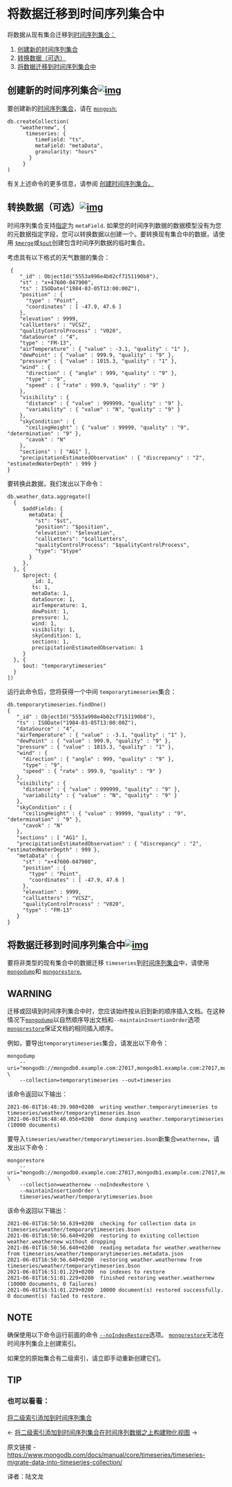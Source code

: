 # 将数据迁移到时间序列集合中

将数据从现有集合迁移到[时间序列集合：](https://www.mongodb.com/docs/manual/core/timeseries-collections/#std-label-manual-timeseries-collection)

1. [创建新的时间序列集合](https://www.mongodb.com/docs/manual/core/timeseries/timeseries-migrate-data-into-timeseries-collection/#std-label-migrate-timeseries-new-collection)
2. [转换数据（可选）](https://www.mongodb.com/docs/manual/core/timeseries/timeseries-migrate-data-into-timeseries-collection/#std-label-migrate-timeseries-transform)
3. [将数据迁移到时间序列集合中](https://www.mongodb.com/docs/manual/core/timeseries/timeseries-migrate-data-into-timeseries-collection/#std-label-migrate-timeseries-migrate-data)



## 创建新的时间序列集合[![img](https://www.mongodb.com/docs/manual/assets/link.svg)](https://www.mongodb.com/docs/manual/core/timeseries/timeseries-migrate-data-into-timeseries-collection/#create-a-new-time-series-collection)

要创建新的[时间序列集合](https://www.mongodb.com/docs/manual/core/timeseries-collections/#std-label-manual-timeseries-collection)，请在 [`mongosh`:](https://www.mongodb.com/docs/mongodb-shell/#mongodb-binary-bin.mongosh)

```
db.createCollection(
    "weathernew", {
      timeseries: {
         timeField: "ts",
         metaField: "metaData",
         granularity: "hours"
       }
     }
)
```



有关上述命令的更多信息，请参阅 [创建时间序列集合。](https://www.mongodb.com/docs/manual/core/timeseries/timeseries-procedures/#std-label-manual-timeseries-collection-create)



## 转换数据（可选）[![img](https://www.mongodb.com/docs/manual/assets/link.svg)](https://www.mongodb.com/docs/manual/core/timeseries/timeseries-migrate-data-into-timeseries-collection/#transform-data--optional-)

时间序列集合支持[指定](https://www.mongodb.com/docs/manual/core/timeseries/timeseries-secondary-index/#std-label-timeseries-add-secondary-index)为 `metaField`. 如果您的时间序列数据的数据模型没有为您的元数据指定字段，您可以转换数据以创建一个。要转换现有集合中的数据，请使用 [`$merge`](https://www.mongodb.com/docs/manual/reference/operator/aggregation/merge/#mongodb-pipeline-pipe.-merge)或[`$out`](https://www.mongodb.com/docs/manual/reference/operator/aggregation/out/#mongodb-pipeline-pipe.-out)创建包含时间序列数据的临时集合。

考虑具有以下格式的天气数据的集合：

```
 {
    "_id" : ObjectId("5553a998e4b02cf7151190b8"),
    "st" : "x+47600-047900",
    "ts" : ISODate("1984-03-05T13:00:00Z"),
    "position" : {
      "type" : "Point",
      "coordinates" : [ -47.9, 47.6 ]
    },
    "elevation" : 9999,
    "callLetters" : "VCSZ",
    "qualityControlProcess" : "V020",
    "dataSource" : "4",
    "type" : "FM-13",
    "airTemperature" : { "value" : -3.1, "quality" : "1" },
    "dewPoint" : { "value" : 999.9, "quality" : "9" },
    "pressure" : { "value" : 1015.3, "quality" : "1" },
    "wind" : {
      "direction" : { "angle" : 999, "quality" : "9" },
      "type" : "9",
      "speed" : { "rate" : 999.9, "quality" : "9" }
    },
    "visibility" : {
      "distance" : { "value" : 999999, "quality" : "9" },
      "variability" : { "value" : "N", "quality" : "9" }
    },
    "skyCondition" : {
      "ceilingHeight" : { "value" : 99999, "quality" : "9", "determination" : "9" },
      "cavok" : "N"
    },
    "sections" : [ "AG1" ],
    "precipitationEstimatedObservation" : { "discrepancy" : "2", "estimatedWaterDepth" : 999 }
}
```



要转换此数据，我们发出以下命令：

```
db.weather_data.aggregate([
  {
     $addFields: {
       metaData: {
         "st": "$st",
         "position": "$position",
         "elevation": "$elevation",
         "callLetters": "$callLetters",
         "qualityControlProcess": "$qualityControlProcess",
         "type": "$type"
       }
     },
  }, {
     $project: {
        _id: 1,
        ts: 1,
        metaData: 1,
        dataSource: 1,
        airTemperature: 1,
        dewPoint: 1,
        pressure: 1,
        wind: 1,
        visibility: 1,
        skyCondition: 1,
        sections: 1,
        precipitationEstimatedObservation: 1
     }
  }, {
     $out: "temporarytimeseries"
  }
])
```



运行此命令后，您将获得一个中间 `temporarytimeseries`集合：

```
db.temporarytimeseries.findOne()
{
   "_id" : ObjectId("5553a998e4b02cf7151190b8"),
   "ts" : ISODate("1984-03-05T13:00:00Z"),
   "dataSource" : "4",
   "airTemperature" : { "value" : -3.1, "quality" : "1" },
   "dewPoint" : { "value" : 999.9, "quality" : "9" },
   "pressure" : { "value" : 1015.3, "quality" : "1" },
   "wind" : {
     "direction" : { "angle" : 999, "quality" : "9" },
     "type" : "9",
     "speed" : { "rate" : 999.9, "quality" : "9" }
   },
   "visibility" : {
     "distance" : { "value" : 999999, "quality" : "9" },
     "variability" : { "value" : "N", "quality" : "9" }
   },
   "skyCondition" : {
     "ceilingHeight" : { "value" : 99999, "quality" : "9", "determination" : "9" },
     "cavok" : "N"
   },
   "sections" : [ "AG1" ],
   "precipitationEstimatedObservation" : { "discrepancy" : "2", "estimatedWaterDepth" : 999 },
   "metaData" : {
     "st" : "x+47600-047900",
     "position" : {
       "type" : "Point",
       "coordinates" : [ -47.9, 47.6 ]
     },
     "elevation" : 9999,
     "callLetters" : "VCSZ",
     "qualityControlProcess" : "V020",
     "type" : "FM-13"
   }
}
```





## 将数据迁移到时间序列集合中[![img](https://www.mongodb.com/docs/manual/assets/link.svg)](https://www.mongodb.com/docs/manual/core/timeseries/timeseries-migrate-data-into-timeseries-collection/#migrate-data-into-a-time-series-collection-1)

要将非类型的现有集合中的数据迁移 `timeseries`到[时间序列集合](https://www.mongodb.com/docs/manual/core/timeseries-collections/#std-label-manual-timeseries-collection)中，请使用[`mongodump`](https://www.mongodb.com/docs/database-tools/mongodump/#mongodb-binary-bin.mongodump)和 [`mongorestore`.](https://www.mongodb.com/docs/database-tools/mongorestore/#mongodb-binary-bin.mongorestore)



## WARNING

迁移或回填到时间序列集合中时，您应该始终按从旧到新的顺序插入文档。在这种情况下[`mongodump`](https://www.mongodb.com/docs/database-tools/mongodump/#mongodb-binary-bin.mongodump)以自然顺序导出文档和`--maintainInsertionOrder`选项 [`mongorestore`](https://www.mongodb.com/docs/database-tools/mongorestore/#mongodb-binary-bin.mongorestore)保证文档的相同插入顺序。

例如，要导出`temporarytimeseries`集合，请发出以下命令：

```
mongodump
    --uri="mongodb://mongodb0.example.com:27017,mongodb1.example.com:27017,mongodb2.example.com:27017/weather" \
    --collection=temporarytimeseries --out=timeseries
```



该命令返回以下输出：

```
2021-06-01T16:48:39.980+0200  writing weather.temporarytimeseries to timeseries/weather/temporarytimeseries.bson
2021-06-01T16:48:40.056+0200  done dumping weather.temporarytimeseries (10000 documents)
```



要导入`timeseries/weather/temporarytimeseries.bson`新集合`weathernew`，请发出以下命令：

```
mongorestore
    --uri="mongodb://mongodb0.example.com:27017,mongodb1.example.com:27017,mongodb2.example.com:27017/weather" \
    --collection=weathernew --noIndexRestore \
    --maintainInsertionOrder \
    timeseries/weather/temporarytimeseries.bson
```



该命令返回以下输出：

```
2021-06-01T16:50:56.639+0200  checking for collection data in timeseries/weather/temporarytimeseries.bson
2021-06-01T16:50:56.640+0200  restoring to existing collection weather.weathernew without dropping
2021-06-01T16:50:56.640+0200  reading metadata for weather.weathernew from timeseries/weather/temporarytimeseries.metadata.json
2021-06-01T16:50:56.640+0200  restoring weather.weathernew from timeseries/weather/temporarytimeseries.bson
2021-06-01T16:51:01.229+0200  no indexes to restore
2021-06-01T16:51:01.229+0200  finished restoring weather.weathernew (10000 documents, 0 failures)
2021-06-01T16:51:01.229+0200  10000 document(s) restored successfully. 0 document(s) failed to restore.
```





## NOTE

确保使用以下命令运行前面的命令 [`--noIndexRestore`](https://www.mongodb.com/docs/database-tools/mongorestore/#std-option-mongorestore.--noIndexRestore)选项。 [`mongorestore`](https://www.mongodb.com/docs/database-tools/mongorestore/#mongodb-binary-bin.mongorestore)无法在时间序列集合上创建索引。

如果您的原始集合有二级索引，请立即手动重新创建它们。



## TIP

### 也可以看看：

[将二级索引添加到时间序列集合](https://www.mongodb.com/docs/manual/core/timeseries/timeseries-secondary-index/#std-label-timeseries-add-secondary-index)

←  [将二级索引添加到时间序列集合](https://www.mongodb.com/docs/manual/core/timeseries/timeseries-secondary-index/)[在时间序列数据之上构建物化视图](https://www.mongodb.com/docs/manual/core/timeseries/timeseries-build-materialized-views/) →

原文链接 -https://www.mongodb.com/docs/manual/core/timeseries/timeseries-migrate-data-into-timeseries-collection/

译者：陆文龙